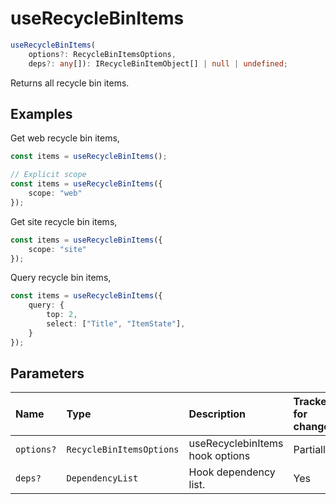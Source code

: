 # useRecycleBinItems

```typescript
useRecycleBinItems(
    options?: RecycleBinItemsOptions,
    deps?: any[]): IRecycleBinItemObject[] | null | undefined;
```

Returns all recycle bin items.

## Examples

Get web recycle bin items,
```typescript
const items = useRecycleBinItems();

// Explicit scope
const items = useRecycleBinItems({
    scope: "web"
});
```

Get site recycle bin items,
```typescript
const items = useRecycleBinItems({
    scope: "site"
});
```

Query recycle bin items,
```typescript
const items = useRecycleBinItems({
    query: {
        top: 2,
        select: ["Title", "ItemState"],
    }
});
```

## Parameters

| Name | Type | Description | Tracked for changes |
| :------ | :------ | :------ | :--------|
| `options?` | `RecycleBinItemsOptions` | useRecyclebinItems hook options | Partially |
| `deps?` | `DependencyList` | Hook dependency list. | Yes |


